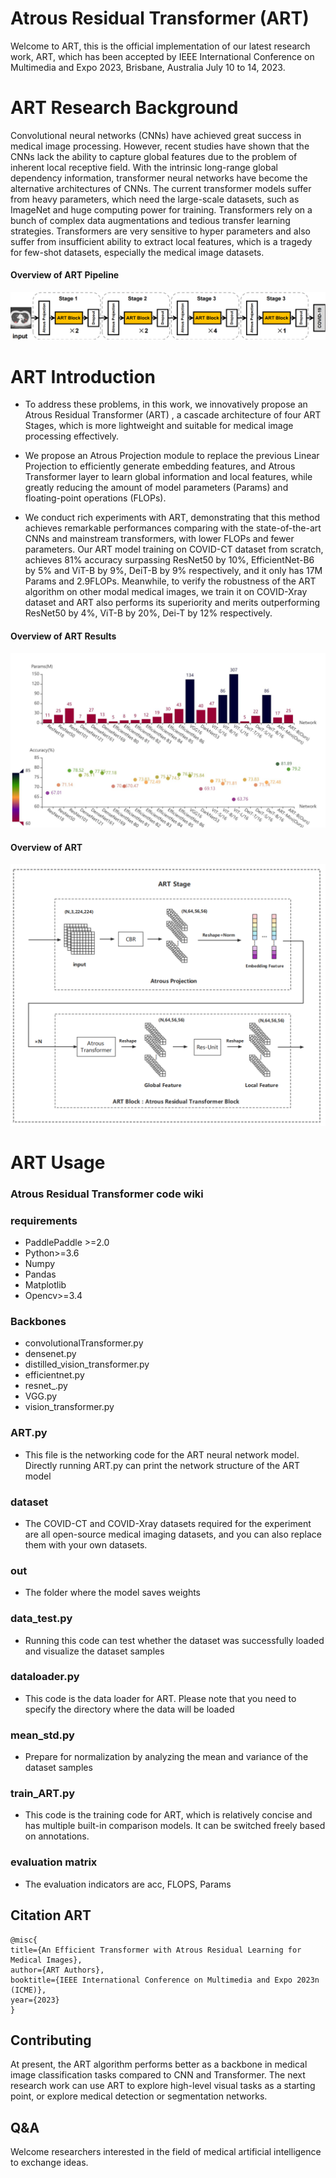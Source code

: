 # Atrous Residual Transformer (ART)
Welcome to ART, this is the official implementation of our latest research work, ART, which has been accepted by IEEE International Conference on Multimedia and Expo 2023, Brisbane, Australia July 10 to 14, 2023.
   


# ART Research Background
Convolutional neural networks (CNNs) have achieved great success in medical image processing.
However, recent studies have shown that the CNNs lack the ability to capture global features due to the problem of inherent local receptive field.
With the intrinsic long-range global dependency information, transformer neural networks have become the alternative architectures of CNNs.
The current transformer models suffer from heavy parameters, which need the large-scale datasets, such as ImageNet and huge computing power for training. Transformers rely on a bunch of complex data augmentations and tedious transfer learning strategies. Transformers are very sensitive to hyper parameters and also suffer from insufficient ability to extract local features, which is a tragedy for few-shot datasets, especially the medical image datasets.

#### Overview of ART Pipeline
<div width="500" align="center">
  <img src="images/pipeline.png"/>
</div>


# ART Introduction
- To address these problems, in this work, we innovatively propose an Atrous Residual Transformer (ART) , a cascade architecture of four ART Stages, which is more lightweight and suitable for medical image processing effectively. 
- We propose an Atrous Projection module to replace the previous Linear Projection to efficiently generate embedding features, and Atrous Transformer layer to learn global information and local features, while greatly reducing the amount of model parameters (Params) and floating-point operations (FLOPs).

- We conduct rich experiments with ART, demonstrating that this method achieves remarkable performances comparing with the state-of-the-art CNNs and mainstream transformers, with lower FLOPs and fewer parameters. 
Our ART model training on COVID-CT dataset from scratch, achieves 81\% accuracy surpassing ResNet50 by 10\%, EfficientNet-B6 by 5\% and ViT-B by 9\%, DeiT-B by 9\% respectively, and it only has 17M Params and 2.9FLOPs. 
Meanwhile, to verify the robustness of the ART algorithm on other modal medical images, we train it on COVID-Xray dataset and ART also performs its superiority and merits outperforming ResNet50 by 4\%, ViT-B by 20\%, Dei-T by 12\% respectively.

#### Overview of ART Results
<div width="500" align="center">
  <img src="images/compare.jpg"/>
</div>




#### Overview of ART
<div width="1000" align="center">
  <img src="images/ART.png"/>
</div>


# ART Usage
### Atrous Residual Transformer code wiki

### requirements
- PaddlePaddle >=2.0
- Python>=3.6
- Numpy
- Pandas
- Matplotlib
- Opencv>=3.4

### Backbones
- convolutionalTransformer.py
- densenet.py
- distilled_vision_transformer.py
- efficientnet.py
- resnet_.py
- VGG.py
- vision_transformer.py

### ART.py
- This file is the networking code for the ART neural network model. Directly running ART.py can print the network structure of the ART model


### dataset
- The COVID-CT and COVID-Xray datasets required for the experiment are all open-source medical imaging datasets, 
and you can also replace them with your own datasets.

### out
- The folder where the model saves weights

### data_test.py
- Running this code can test whether the dataset was successfully loaded and visualize the dataset samples

### dataloader.py
- This code is the data loader for ART. Please note that you need to specify the directory where the data will be loaded

### mean_std.py
- Prepare for normalization by analyzing the mean and variance of the dataset samples

### train_ART.py
- This code is the training code for ART, which is relatively concise and has multiple built-in comparison models. 
It can be switched freely based on annotations.

### evaluation matrix
- The evaluation indicators are acc, FLOPS, Params



## Citation ART

```
@misc{
title={An Efficient Transformer with Atrous Residual Learning for Medical Images},
author={ART Authors},
booktitle={IEEE International Conference on Multimedia and Expo 2023n (ICME)},
year={2023}
}
```

## Contributing
At present, the ART algorithm performs better as a backbone in medical image classification tasks compared to CNN and Transformer. The next research work can use ART to explore high-level visual tasks as a starting point, or explore medical detection or segmentation networks.


## Q&A
Welcome researchers interested in the field of medical artificial intelligence to exchange ideas.
